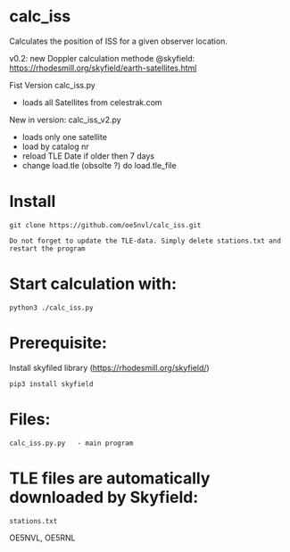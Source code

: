 # calc_iss
Calculates the position of ISS for a given observer location.

v0.2: new Doppler calculation methode @skyfield: https://rhodesmill.org/skyfield/earth-satellites.html

Fist Version calc_iss.py
* loads all Satellites from celestrak.com

New in version: calc_iss_v2.py
* loads only one satellite 
* load by catalog nr
* reload TLE Date if older then 7 days
* change load.tle (obsolte ?) do load.tle_file

# Install
```
git clone https://github.com/oe5nvl/calc_iss.git

Do not forget to update the TLE-data. Simply delete stations.txt and restart the program
```
# Start calculation with:
```
python3 ./calc_iss.py
```
# Prerequisite:

Install skyfiled library (https://rhodesmill.org/skyfield/)
```
pip3 install skyfield

```
# Files:
```
calc_iss.py.py   - main program
```

# TLE files are automatically downloaded by Skyfield:
```
stations.txt
```

OE5NVL, OE5RNL
